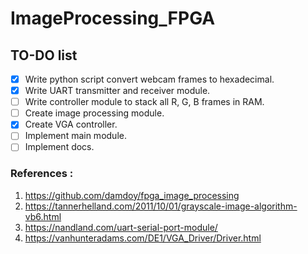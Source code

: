 # ImageProcessing_FPGA
## TO-DO list 
- [x] Write python script convert webcam frames to hexadecimal.
- [x] Write UART transmitter and receiver module.
- [ ] Write controller module to stack all R, G, B frames in RAM.
- [ ] Create image processing module.
- [x] Create VGA controller.
- [ ] Implement main module.
- [ ] Implement docs.

### References : 
1. https://github.com/damdoy/fpga_image_processing
2. https://tannerhelland.com/2011/10/01/grayscale-image-algorithm-vb6.html
3. https://nandland.com/uart-serial-port-module/
4. https://vanhunteradams.com/DE1/VGA_Driver/Driver.html
